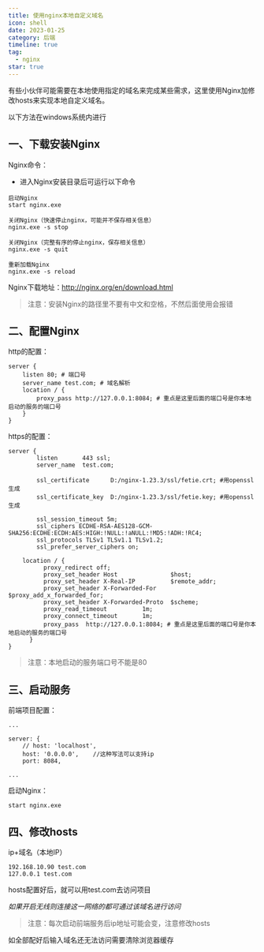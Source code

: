```yaml
---
title: 使用nginx本地自定义域名
icon: shell
date: 2023-01-25
category: 后端
timeline: true
tag:
  - nginx
star: true
---
```


有些小伙伴可能需要在本地使用指定的域名来完成某些需求，这里使用Nginx加修改hosts来实现本地自定义域名。

以下方法在windows系统内进行

## 一、下载安装Nginx

Nginx命令：

* 进入Nginx安装目录后可运行以下命令

```
启动Nginx
start nginx.exe
```

```
关闭Nginx（快速停止nginx，可能并不保存相关信息）
nginx.exe -s stop
```

```
关闭Nginx（完整有序的停止nginx，保存相关信息）
nginx.exe -s quit
```

```
重新加载Nginx
nginx.exe -s reload
```

Nginx下载地址：http://nginx.org/en/download.html

> 注意：安装Nginx的路径里不要有中文和空格，不然后面使用会报错

## 二、配置Nginx

http的配置：

```
server {
    listen 80; # 端口号
    server_name test.com; # 域名解析
    location / {
        proxy_pass http://127.0.0.1:8084; # 重点是这里后面的端口号是你本地启动的服务的端口号
    }
}
```

https的配置：

```
server {
        listen       443 ssl;
        server_name  test.com;

        ssl_certificate      D:/nginx-1.23.3/ssl/fetie.crt;	#用openssl生成
        ssl_certificate_key  D:/nginx-1.23.3/ssl/fetie.key;	#用openssl生成

      	ssl_session_timeout 5m;
        ssl_ciphers ECDHE-RSA-AES128-GCM-SHA256:ECDHE:ECDH:AES:HIGH:!NULL:!aNULL:!MD5:!ADH:!RC4;
        ssl_protocols TLSv1 TLSv1.1 TLSv1.2;
        ssl_prefer_server_ciphers on;
	
	location / {
          proxy_redirect off;
          proxy_set_header Host               $host;
          proxy_set_header X-Real-IP          $remote_addr;
          proxy_set_header X-Forwarded-For    $proxy_add_x_forwarded_for;
          proxy_set_header X-Forwarded-Proto  $scheme;
          proxy_read_timeout          1m;
          proxy_connect_timeout       1m;
          proxy_pass  http://127.0.0.1:8084; # 重点是这里后面的端口号是你本地启动的服务的端口号
      }
}
```

> 注意：本地启动的服务端口号不能是80

## 三、启动服务

前端项目配置：

```
...

server: {
    // host: 'localhost',
    host: '0.0.0.0',	//这种写法可以支持ip
    port: 8084,
    
...
```

启动Nginx：

```
start nginx.exe
```

## 四、修改hosts

ip+域名（本地IP）

```
192.168.10.90 test.com
127.0.0.1 test.com
```

hosts配置好后，就可以用test.com去访问项目

*如果开启无线则连接这一网络的都可通过该域名进行访问*

> 注意：每次启动前端服务后ip地址可能会变，注意修改hosts

如全部配好后输入域名还无法访问需要清除浏览器缓存